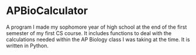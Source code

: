 # APBioCalculator
A program I made my sophomore year of high school at the end of the first semester of my first CS course. It includes functions to deal with the calculations needed within the AP Biology class I was taking at the time. It is written in Python.
